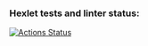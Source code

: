 ### Hexlet tests and linter status:
[![Actions Status](https://github.com/SerhioBonderas/frontend-project-46/actions/workflows/hexlet-check.yml/badge.svg)](https://github.com/SerhioBonderas/frontend-project-46/actions)